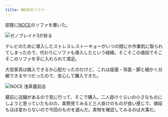 ```yaml
---
title: NOCEのソファ
---
```

部屋に[NOCE](https://www.noce.co.jp/)のソファを置いた。

![](https://lh5.googleusercontent.com/hZL4VsXagVKaDcCInXj-R6dPVHPRBg2RP9xcECrg6Ok3TKckwNg0NqnDnMpQcMc-8FN7OfPAArbuSQhJk1z08J2mlGOLKzEk9iZT2Sg5so2jCRsYFHkSQxVDXCX9FgBe7Oy3BVTCKsfBMolJWwYALfL7dSkeLRQW5fBPX3h4mzVCxqOxn7XSg-dHLcY5ow "ゼノブレイド3が捗る")

テレビのために導入したストレスレストーキョーがいつの間にか作業机に取られてしまったので、代わりにソファも導入したという経緯。そこそこの値段でそこそこのソファを手に入れられて満足。

大型家具は搬入できるか心配だったのだけど、これは座面・背面・脚と細かく分解できるやつだったので、安心して購入できた。

![](https://lh4.googleusercontent.com/YuNh5AGhChLd_bKv0okAK3AxInfxCns35KvZEwxqSrOiR_iggfY1BjHhQq9YxUSdbHKESfvuy5_UyCTb_oxSTOxHU0X7T4BGuB4etj0RFmTU8_pazNE87EvbaWEV1LerFKBh7V46Tr-z_6J0DaMkMd1AGzQip70LNXlHRy1nvwRexIHZchK55hsIxP_-Ig "NOCE 浅草蔵前店")

蔵前に店舗があるので見に行って、そこで購入。二人掛けぐらいの小さなものにしようと思っていたものの、実際見てみると三人掛けのものが良い感じで、値段もほぼ変わらないので今回のものを選んだ。実物を確認してみるのは大事だ。
